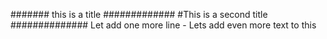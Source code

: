 ####### this is a title #############
#This is a second title ##############
Let add one more line - Lets add even more text to this 


